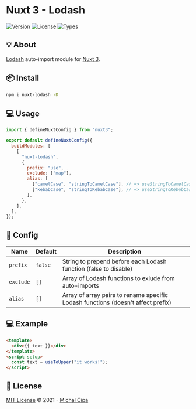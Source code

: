  <h1>Nuxt 3 - Lodash</h1>
 
<p>
  <a href="https://www.npmjs.com/package/nuxt-lodash"><img src="https://badgen.net/npm/v/nuxt-lodash" alt="Version"></a>
  <a href="https://www.npmjs.com/package/nuxt-lodash"><img src="https://badgen.net/npm/license/nuxt-lodash" alt="License"></a>
  <a href="https://www.npmjs.com/package/nuxt-lodash"><img src="https://badgen.net/npm/types/nuxt-lodash" alt="Types"></a>
</p>
   
## 💡 About

[Lodash](https://lodash.com) auto-import module for [Nuxt 3](https://nuxtjs.org).

## 📦 Install

```bash
npm i nuxt-lodash -D
```

## 💻 Usage

```js
import { defineNuxtConfig } from "nuxt3";

export default defineNuxtConfig({
  buildModules: [
    [
      "nuxt-lodash",
      {
        prefix: "use",
        exclude: ["map"],
        alias: [
          ["camelCase", "stringToCamelCase"], // => useStringToCamelCase
          ["kebabCase", "stringToKebabCase"], // => useStringToKebabCase
        ],
      },
    ],
  ],
});
```

## 🔨 Config

| Name      | Default | Description                                                                      |
| --------- | ------- | -------------------------------------------------------------------------------- |
| `prefix`  | `false` | String to prepend before each Lodash function (false to disable)                 |
| `exclude` | `[]`    | Array of Lodash functions to exlude from auto-imports                            |
| `alias`   | `[]`    | Array of array pairs to rename specific Lodash functions (doesn't affect prefix) |

## 💻 Example

```html
<template>
  <div>{{ text }}</div>
</template>
<script setup>
  const text = useToUpper("it works!");
</script>
```

## 📄 License

[MIT License](https://github.com/cipami/nuxt-lodash/blob/master/LICENSE) © 2021 - [Michal Čípa](https://github.com/cipami)
